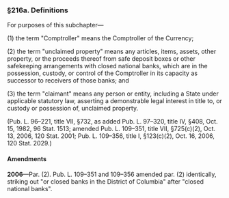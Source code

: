 ### §216a. Definitions ###

For purposes of this subchapter—

(1) the term "Comptroller" means the Comptroller of the Currency;

(2) the term "unclaimed property" means any articles, items, assets, other property, or the proceeds thereof from safe deposit boxes or other safekeeping arrangements with closed national banks, which are in the possession, custody, or control of the Comptroller in its capacity as successor to receivers of those banks; and

(3) the term "claimant" means any person or entity, including a State under applicable statutory law, asserting a demonstrable legal interest in title to, or custody or possession of, unclaimed property.

(Pub. L. 96–221, title VII, §732, as added Pub. L. 97–320, title IV, §408, Oct. 15, 1982, 96 Stat. 1513; amended Pub. L. 109–351, title VII, §725(c)(2), Oct. 13, 2006, 120 Stat. 2001; Pub. L. 109–356, title I, §123(c)(2), Oct. 16, 2006, 120 Stat. 2029.)

#### Amendments ####

**2006**—Par. (2). Pub. L. 109–351 and 109–356 amended par. (2) identically, striking out "or closed banks in the District of Columbia" after "closed national banks".